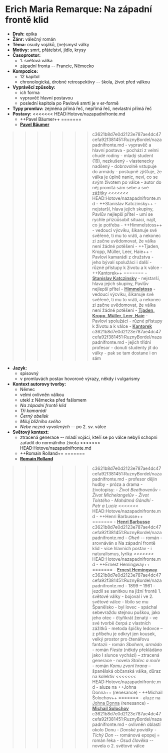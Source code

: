# Erich Maria Remarque: Na západní frontě klid

- __Druh:__ epika
- __Žánr:__ válečný román
- __Téma:__ osudy vojáků, (ne)smysl války
- __Motivy:__ smrt, přátelství, jídlo, krysy
- __Časoprostor:__
	- 1\. světová válka
	- západní fronta -- Francie, Německo
- __Kompozice:__
	- 12 kapitol
	- chronologická, drobné retrospektivy -- škola, život před válkou
- __Vyprávěcí způsoby:__ 
	- ich forma
	- vypravěč hlavní postavou
	- poslední kapitola po Pavlově smrti je v er-formě
- __Typy promluv:__ zejména přímá řeč, nepřímá řeč, nevlastní přímá řeč
- __Postavy:__
<<<<<<< HEAD:Hotove/nazapadnifronte.md
    - ++Pavel Bäumer++
=======
    - <u>__Pavel Bäumer__</u>
>>>>>>> c3621b8d7e0d2123e787ae4dc47cefa92f381451:RuznyBordel/nazapadnifronte.md
        - vypravěč a hlavní postava
        - pochází z velmi chudé rodiny
        - mladý student (19), nezkušený
        - vlastenecky nadšený - dobrovolně vstupuje do armády
        - postupně zjišťuje, že válka je úplně nanic, neví, co se svým životem po válce
        - autor do něj promítá sám sebe a své zážitky
<<<<<<< HEAD:Hotove/nazapadnifronte.md
    - ++Stanislav Katczinsky++
        - nejstarší, hlava jejich skupiny, Pavlův nejlepší přítel
        - umí se rychle přizúůsobit situaci, najít, co je potřeba
    - ++Himmelstoss++
        - vedoucí výcviku, šikanuje své svěřené, ti mu to vrátí, a nekonec zi začne uvědomovat, že válka není žádné potěšení
    - ++Tjaden, Kropp, Müller, Leer, Haie++ 
        - Pavlovi kamarádi z družstva
        - jeho bývalí spolužáci i další
        - různé přístupy k životu a k válce
    - ++Kantorek++
=======
    - __<u>Stanislav Katczinsky</u>__ 
        - nejstarší, hlava jejich skupiny, Pavlův nejlepší přítel
    - __<u>Himmelstoss</u>__ 
        - vedoucí výcviku, šikanuje své svěřené, ti mu to vrátí, a nekonec zi začne uvědomovat, že válka není žádné potěšení
    - <u>__Tjaden, Kropp, Müller, Leer, Haie__</u> 
        - Pavlovi spolužáci
        - různé přístupy k životu a k válce
    - __<u>Kantorek</u>__
>>>>>>> c3621b8d7e0d2123e787ae4dc47cefa92f381451:RuznyBordel/nazapadnifronte.md
        - jejich třídní profesor
        - donutí studenty jít do války
        - pak se tam dostane i on sám
- __Jazyk:__
	- spisovný
	- v promluvách postav hovorové výrazy, někdy i vulgarismy
- __Kontext autorovy tvorby:__
	- Němec
	- velmi ovlivněn válkou
	- utekl z Německa před fašismem
	- _Na západní frontě klid_
	- _Tři kamarádi_
	- _Černý obelisk_
	- _Miluj bližního svého_
	- _Nebe nezná vyvolených_ -- po 2. sv. válce
- __Světový kontext:__
	- ztracená generace -- mladí vojáci, kteří se po válce nebyli schopni zařadit do normálního života
<<<<<<< HEAD:Hotove/nazapadnifronte.md
	- ++Romain Rolland++
=======
	- __<u>Romain Rolland</u>__
>>>>>>> c3621b8d7e0d2123e787ae4dc47cefa92f381451:RuznyBordel/nazapadnifronte.md
        - profesor dějin hudby
        - próza a drama
        - životopisy:
            - _Život Beethovenův_
            - _Život Michelangelův_
            - _Život Tolstého_
            - _Mahátmá Gándhí_
        - _Petr a Lucie_
<<<<<<< HEAD:Hotove/nazapadnifronte.md
    - ++Henri Barbusse++
=======
    - __<u>Henri Barbusse</u>__
>>>>>>> c3621b8d7e0d2123e787ae4dc47cefa92f381451:RuznyBordel/nazapadnifronte.md
        - _Oheň_ -- román
            - srovnáván s Na západní frontě klid
            - více hlavních postav
            - i naturalismus, lyrika
<<<<<<< HEAD:Hotove/nazapadnifronte.md
    - ++Ernest Hemingway++
=======
    - __<u>Ernest Hemingway</u>__
>>>>>>> c3621b8d7e0d2123e787ae4dc47cefa92f381451:RuznyBordel/nazapadnifronte.md
        - 1899 – 1961
        - jezdil se sanitkou na jižní frontě 1. světové války
        - bojoval i ve 2. světové válce
        - líbilo se mu Španělsko
        - byl lovec
        - spáchal sebevraždu stejnou puškou, jako jeho otec
        - čtyřikrát ženatý
        - ve své tvorbě čerpá z vlastních zážitků
        - metoda špičky ledovce – z příbehu je odkryt jen kousek, velký prostor pro čtenářovu fantazii
        - román _Sbohem, armádo_
        - román _Fiesta_ (někdy překládáno jako I slunce vychází) – ztracená generace
        - novela _Stařec a moře_
        - román _Komu zvoní hrana_ – španělská občanská válka, důraz na kolektiv
<<<<<<< HEAD:Hotove/nazapadnifronte.md
            - aluze na ++Johna Donna++ (renesance)
    - ++Michail Šolochov++
=======
            - aluze na <u>Johna Donna</u> (renesance)
    - __<u>Michail Šolochov</u>__
>>>>>>> c3621b8d7e0d2123e787ae4dc47cefa92f381451:RuznyBordel/nazapadnifronte.md
        - ovlivněn oblastí okolo Donu
        - _Donské povídky_
        - _Tichý Don_ -- románová epopej = román řeka
        - _Osud člověka_ -- novela o 2. světové válce